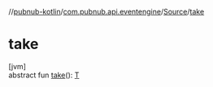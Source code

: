 //[pubnub-kotlin](../../../index.md)/[com.pubnub.api.eventengine](../index.md)/[Source](index.md)/[take](take.md)

# take

[jvm]\
abstract fun [take](take.md)(): [T](index.md)
